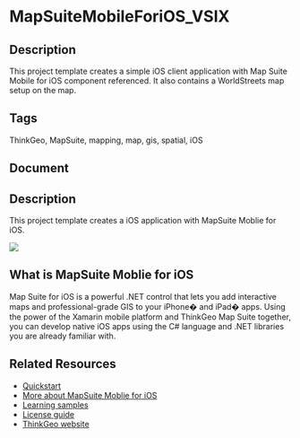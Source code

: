 # MapSuiteMobileForiOS_VSIX

## Description

This project template creates a simple iOS client application with Map Suite Mobile for iOS component referenced. It also contains a WorldStreets map setup on the map.

## Tags

ThinkGeo, MapSuite, mapping, map, gis, spatial, iOS

## Document

<!DOCTYPE html><html><head><title></title></head><body><section><h1>Description</h1><p>This project template creates a iOS application with MapSuite Moblie for iOS.</p><img src="https://github.com/ThinkGeo/HelloWorldSample-ForiOS/raw/master/Screenshot.png"></section><section><h1>What is MapSuite Moblie for iOS</h1><p>Map Suite for iOS is a powerful .NET control that lets you add interactive maps and professional-grade GIS to your iPhone� and iPad� apps. Using the power of the Xamarin mobile platform and ThinkGeo Map Suite together, you can develop native iOS apps using the C# language and .NET libraries you are already familiar with.</p></section><section><h1>Related Resources</h1><ul><li><a href="http://wiki.thinkgeo.com/wiki/map_suite_mobile_for_ios_quick_start_guide">Quickstart</a></li><li><a href="http://wiki.thinkgeo.com/wiki/map_suite_mobile_for_ios">More about MapSuite Moblie for iOS</a></li><li><a href="http://wiki.thinkgeo.com/wiki/map_suite_mobile_for_ios_all_samples">Learning samples</a></li><li><a href="http://wiki.thinkgeo.com/wiki/map_suite_license_guide#map_suite_for_mobile_android_ios">License guide</a></li><li><a href="http://www.thinkgeo.com">ThinkGeo website</a></li></ul></section></body></html>
